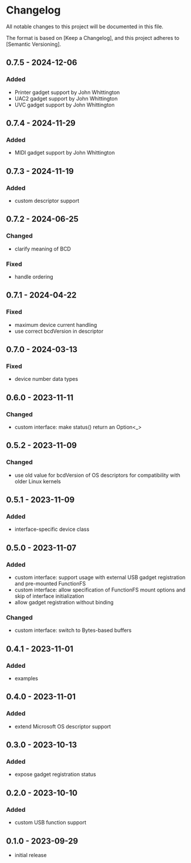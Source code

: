 # Changelog

All notable changes to this project will be documented in this file.

The format is based on [Keep a Changelog],
and this project adheres to [Semantic Versioning].

## 0.7.5 - 2024-12-06
### Added
- Printer gadget support by John Whittington
- UAC2 gadget support by John Whittington
- UVC gadget support by John Whittington


## 0.7.4 - 2024-11-29
### Added
- MIDI gadget support by John Whittington


## 0.7.3 - 2024-11-19
### Added
- custom descriptor support


## 0.7.2 - 2024-06-25
### Changed
- clarify meaning of BCD
### Fixed
- handle ordering


## 0.7.1 - 2024-04-22
### Fixed
- maximum device current handling
- use correct bcdVersion in descriptor


## 0.7.0 - 2024-03-13
### Fixed
- device number data types


## 0.6.0 - 2023-11-11
### Changed
- custom interface: make status() return an Option<_> 


## 0.5.2 - 2023-11-09
### Changed
- use old value for bcdVersion of OS descriptors for compatibility
  with older Linux kernels


## 0.5.1 - 2023-11-09
### Added
- interface-specific device class


## 0.5.0 - 2023-11-07
### Added
- custom interface: support usage with external USB gadget
  registration and pre-mounted FunctionFS
- custom interface: allow specification of FunctionFS
  mount options and skip of interface initialization
- allow gadget registration without binding
### Changed
- custom interface: switch to Bytes-based buffers


## 0.4.1 - 2023-11-01
### Added
- examples


## 0.4.0 - 2023-11-01
### Added
- extend Microsoft OS descriptor support


## 0.3.0 - 2023-10-13
### Added
- expose gadget registration status


## 0.2.0 - 2023-10-10
### Added
- custom USB function support


## 0.1.0 - 2023-09-29
- initial release
